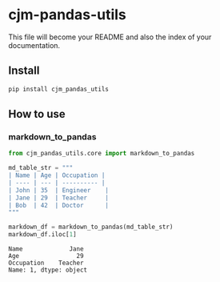 # cjm-pandas-utils

<!-- WARNING: THIS FILE WAS AUTOGENERATED! DO NOT EDIT! -->

This file will become your README and also the index of your
documentation.

## Install

``` sh
pip install cjm_pandas_utils
```

## How to use

### markdown_to_pandas

``` python
from cjm_pandas_utils.core import markdown_to_pandas
```

``` python
md_table_str = """
| Name | Age | Occupation |
| ---- | --- | ---------- |
| John | 35  | Engineer    |
| Jane | 29  | Teacher     |
| Bob  | 42  | Doctor      |
"""
```

``` python
markdown_df = markdown_to_pandas(md_table_str)
markdown_df.iloc[1]
```

    Name             Jane
    Age                29
    Occupation    Teacher
    Name: 1, dtype: object

